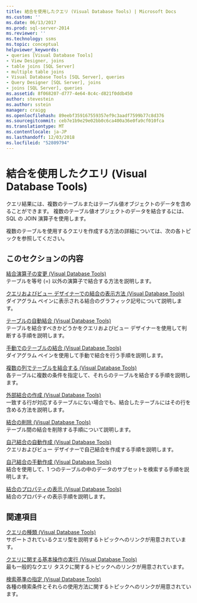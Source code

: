 ```yaml
---
title: 結合を使用したクエリ (Visual Database Tools) | Microsoft Docs
ms.custom: ''
ms.date: 06/13/2017
ms.prod: sql-server-2014
ms.reviewer: ''
ms.technology: ssms
ms.topic: conceptual
helpviewer_keywords:
- queries [Visual Database Tools]
- View Designer, joins
- table joins [SQL Server]
- multiple table joins
- Visual Database Tools [SQL Server], queries
- Query Designer [SQL Server], joins
- joins [SQL Server], queries
ms.assetid: 8f068207-d777-4e64-8c4c-d821f0ddb450
author: stevestein
ms.author: sstein
manager: craigg
ms.openlocfilehash: 89eebf359167559357ef9c3aadf7599b77c8d376
ms.sourcegitcommit: ceb7e1b9e29e02bb0c6ca400a36e0fa9cf010fca
ms.translationtype: MT
ms.contentlocale: ja-JP
ms.lasthandoff: 12/03/2018
ms.locfileid: "52809794"
---
```

# <a name="query-with-joins-visual-database-tools"></a>結合を使用したクエリ (Visual Database Tools)
  クエリ結果には、複数のテーブルまたはテーブル値オブジェクトのデータを含めることができます。 複数のテーブル値オブジェクトのデータを結合するには、SQL の JOIN 演算子を使用します。  
  
 複数のテーブルを使用するクエリを作成する方法の詳細については、次の各トピックを参照してください。  
  
## <a name="in-this-section"></a>このセクションの内容  
 [結合演算子の変更 (Visual Database Tools)](visual-database-tools.md)  
 テーブルを等号 (=) 以外の演算子で結合する方法を説明します。  
  
 [クエリおよびビュー デザイナーでの結合の表示方法 (Visual Database Tools)](how-the-query-and-view-designer-represents-joins-visual-database-tools.md)  
 ダイアグラム ペインに表示される結合のグラフィック記号について説明します。  
  
 [テーブルの自動結合 (Visual Database Tools)](join-tables-automatically-visual-database-tools.md)  
 テーブルを結合すべきかどうかをクエリおよびビュー デザイナーを使用して判断する手順を説明します。  
  
 [手動でのテーブルの結合 (Visual Database Tools)](join-tables-manually-visual-database-tools.md)  
 ダイアグラム ペインを使用して手動で結合を行う手順を説明します。  
  
 [複数の列でテーブルを結合する (Visual Database Tools)](join-tables-on-multiple-columns-visual-database-tools.md)  
 各テーブルに複数の条件を指定して、それらのテーブルを結合する手順を説明します。  
  
 [外部結合の作成 (Visual Database Tools)](create-outer-joins-visual-database-tools.md)  
 一致する行が対応するテーブルにない場合でも、結合したテーブルにはその行を含める方法を説明します。  
  
 [結合の削除 (Visual Database Tools)](remove-joins-visual-database-tools.md)  
 テーブル間の結合を削除する手順について説明します。  
  
 [自己結合の自動作成 (Visual Database Tools)](create-self-joins-automatically-visual-database-tools.md)  
 クエリおよびビュー デザイナーで自己結合を作成する手順を説明します。  
  
 [自己結合の手動作成 (Visual Database Tools)](create-self-joins-manually-visual-database-tools.md)  
 結合を使用して、1 つのテーブルの中のデータのサブセットを検索する手順を説明します。  
  
 [結合のプロパティの表示 (Visual Database Tools)](view-join-properties-visual-database-tools.md)  
 結合のプロパティの表示手順を説明します。  
  
## <a name="related-sections"></a>関連項目  
 [クエリの種類 (Visual Database Tools)](types-of-queries-visual-database-tools.md)  
 サポートされているクエリ型を説明するトピックへのリンクが用意されています。  
  
 [クエリに関する基本操作の実行 (Visual Database Tools)](perform-basic-operations-with-queries-visual-database-tools.md)  
 最も一般的なクエリ タスクに関するトピックへのリンクが用意されています。  
  
 [検索基準の指定 (Visual Database Tools)](specify-search-criteria-visual-database-tools.md)  
 各種の検索条件とそれらの使用方法に関するトピックへのリンクが用意されています。  
  
  
